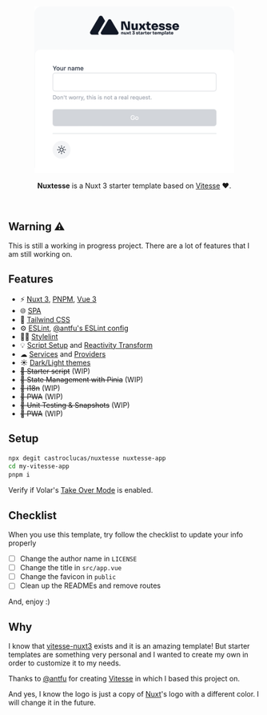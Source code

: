 <p align="center">
  <img src="./src/public/nuxtesse.png" alt="Nuxtesse - A Nuxt 3 starter template" width="400"/>
</p>

<p align="center">
  <b>Nuxtesse</b> is a Nuxt 3 starter template based on <a href="https://github.com/antfu/vitesse">Vitesse</a> ♥️.
</p>

<br>

## Warning ⚠️

This is still a working in progress project. There are a lot of features that I am still working on.

## Features

- ⚡️ [Nuxt 3](https://v3.nuxtjs.org), [PNPM](https://pnpm.io), [Vue 3](https://pnpm.io)
- 🌐 [SPA](https://v3.nuxtjs.org/guide/deploy/static-hosting/)
- 🎨 [Tailwind CSS](https://tailwindcss.com)
- ⚙️ [ESLint](https://eslint.org), [@antfu's ESLint config](https://github.com/antfu/eslint-config)
- 👨‍🎨 [Stylelint](https://stylelint.io)
- 💡 [Script Setup](https://vuejs.org/api/sfc-script-setup.html) and [Reactivity Transform](https://vuejs.org/guide/extras/reactivity-transform.html)
- ☁ [Services](./src/services/) and [Providers](./src/providers/)
- ☀️ [Dark/Light themes](https://color-mode.nuxtjs.org)
- ~~🚧 Starter script~~ (WIP)
- ~~🚧 State Management with Pinia~~ (WIP)
- ~~🚧 i18n~~ (WIP)
- ~~🚧 PWA~~ (WIP)
- ~~🚧 Unit Testing & Snapshots~~ (WIP)
- ~~🚧 PWA~~ (WIP)

## Setup

```bash
npx degit castroclucas/nuxtesse nuxtesse-app
cd my-vitesse-app
pnpm i
```

Verify if Volar's [Take Over Mode](https://github.com/johnsoncodehk/volar/discussions/471) is enabled.

## Checklist

When you use this template, try follow the checklist to update your info properly

- [ ] Change the author name in `LICENSE`
- [ ] Change the title in `src/app.vue`
- [ ] Change the favicon in `public`
- [ ] Clean up the READMEs and remove routes

And, enjoy :)

## Why

I know that [vitesse-nuxt3](https://github.com/antfu/vitesse) exists and it is an amazing template!
But starter templates are something very personal and I wanted to create my own in order to customize it to my needs.

Thanks to [@antfu](https://github.com/antfu) for creating [Vitesse](https://github.com/antfu/vitesse) in which I based this project on.

And yes, I know the logo is just a copy of [Nuxt](https://nuxtjs.org)'s logo with a different color. I will change it in the future.
